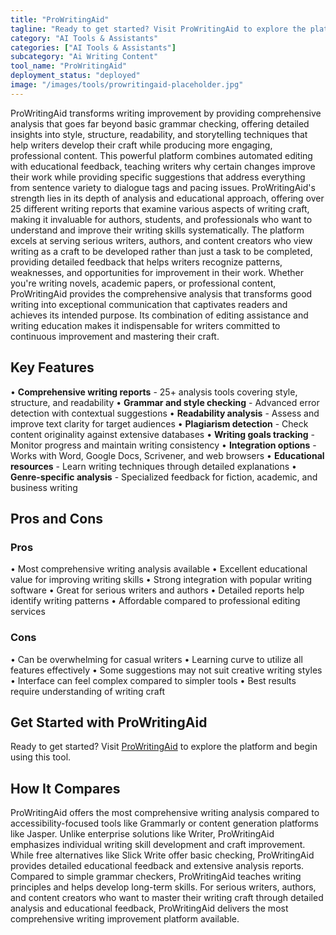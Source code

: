 ```yaml
---
title: "ProWritingAid"
tagline: "Ready to get started? Visit ProWritingAid to explore the platform and begin u..."
category: "AI Tools & Assistants"
categories: ["AI Tools & Assistants"]
subcategory: "Ai Writing Content"
tool_name: "ProWritingAid"
deployment_status: "deployed"
image: "/images/tools/prowritingaid-placeholder.jpg"
---
```

ProWritingAid transforms writing improvement by providing comprehensive analysis that goes far beyond basic grammar checking, offering detailed insights into style, structure, readability, and storytelling techniques that help writers develop their craft while producing more engaging, professional content. This powerful platform combines automated editing with educational feedback, teaching writers why certain changes improve their work while providing specific suggestions that address everything from sentence variety to dialogue tags and pacing issues. ProWritingAid's strength lies in its depth of analysis and educational approach, offering over 25 different writing reports that examine various aspects of writing craft, making it invaluable for authors, students, and professionals who want to understand and improve their writing skills systematically. The platform excels at serving serious writers, authors, and content creators who view writing as a craft to be developed rather than just a task to be completed, providing detailed feedback that helps writers recognize patterns, weaknesses, and opportunities for improvement in their work. Whether you're writing novels, academic papers, or professional content, ProWritingAid provides the comprehensive analysis that transforms good writing into exceptional communication that captivates readers and achieves its intended purpose. Its combination of editing assistance and writing education makes it indispensable for writers committed to continuous improvement and mastering their craft.

## Key Features

• **Comprehensive writing reports** - 25+ analysis tools covering style, structure, and readability
• **Grammar and style checking** - Advanced error detection with contextual suggestions
• **Readability analysis** - Assess and improve text clarity for target audiences
• **Plagiarism detection** - Check content originality against extensive databases
• **Writing goals tracking** - Monitor progress and maintain writing consistency
• **Integration options** - Works with Word, Google Docs, Scrivener, and web browsers
• **Educational resources** - Learn writing techniques through detailed explanations
• **Genre-specific analysis** - Specialized feedback for fiction, academic, and business writing

## Pros and Cons

### Pros
• Most comprehensive writing analysis available
• Excellent educational value for improving writing skills
• Strong integration with popular writing software
• Great for serious writers and authors
• Detailed reports help identify writing patterns
• Affordable compared to professional editing services

### Cons
• Can be overwhelming for casual writers
• Learning curve to utilize all features effectively
• Some suggestions may not suit creative writing styles
• Interface can feel complex compared to simpler tools
• Best results require understanding of writing craft

## Get Started with ProWritingAid

Ready to get started? Visit [ProWritingAid](https://prowritingaid.com) to explore the platform and begin using this tool.

## How It Compares

ProWritingAid offers the most comprehensive writing analysis compared to accessibility-focused tools like Grammarly or content generation platforms like Jasper. Unlike enterprise solutions like Writer, ProWritingAid emphasizes individual writing skill development and craft improvement. While free alternatives like Slick Write offer basic checking, ProWritingAid provides detailed educational feedback and extensive analysis reports. Compared to simple grammar checkers, ProWritingAid teaches writing principles and helps develop long-term skills. For serious writers, authors, and content creators who want to master their writing craft through detailed analysis and educational feedback, ProWritingAid delivers the most comprehensive writing improvement platform available.